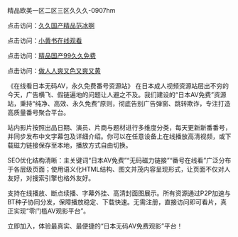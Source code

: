 精品欧美一区二区三区久久久-0907hm

点击访问：<a href="https://heiliaowt0d7p.pages.dev">久久国产精品范冰啊</a>

点击访问：<a href="https://heiliao2dmwwy.pages.dev">小黄书在线观看</a>

点击访问：<a href="https://heiliaoow5kzm.pages.dev">精品国产99久久免费</a>

点击访问：<a href="https://heiliaoll4qsx.pages.dev">做人人爽又色又爽又黄</a>


《在线看日本无码AV，永久免费番号资源站》
在日本成人视频资源站层出不穷的今天，广告横飞、假链遍地的问题让人避之不及。我们建设的“日本AV免费”资源站，秉持“纯净、高效、永久免费”原则，彻底告别广告弹窗、跳转欺诈，专注打造高质量番号聚合平台。

站内影片按照出品日期、演员、片商与题材进行多维度分类，每天更新新番番号，并同步发布中文字幕包及详细介绍。你可以在任意设备上在线播放高清视频，或下载磁力链接保存至本地，播放方式自由切换。

SEO优化结构清晰：主关键词“日本AV免费”“无码磁力链接”“番号在线看”广泛分布于各层级页面；使用语义化HTML结构、图文并茂内容呈现形式，让页面不仅对人友好，对搜索引擎也格外友好。

支持在线播放、断点续播、字幕外挂、高清封面图展示。所有资源通过P2P加速与BT种子协同分发，保障播放稳定、下载快速。无需注册，直接访问即可看片，真正实现“零门槛AV观影平台”。

立即加入，体验最真实、最便捷的“日本无码AV免费观影”平台！



<span style="display:none;">[Canonical link]( ）</span>
